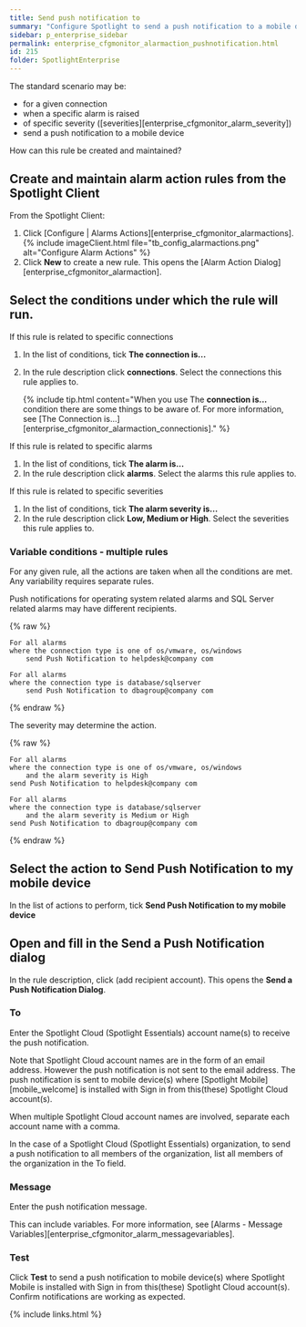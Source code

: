 ```yaml
---
title: Send push notification to
summary: "Configure Spotlight to send a push notification to a mobile device when an alarm is raised."
sidebar: p_enterprise_sidebar
permalink: enterprise_cfgmonitor_alarmaction_pushnotification.html
id: 215
folder: SpotlightEnterprise
---
```


The standard scenario may be:

* for a given connection
* when a specific alarm is raised
* of specific severity ([severities][enterprise_cfgmonitor_alarm_severity])
* send a push notification to a mobile device

How can this rule be created and maintained?



## Create and maintain alarm action rules from the Spotlight Client

From the Spotlight Client:

1. Click [Configure \| Alarms Actions][enterprise_cfgmonitor_alarmactions].
   {% include imageClient.html file="tb_config_alarmactions.png" alt="Configure Alarm Actions" %}
2. Click **New** to create a new rule. This opens the [Alarm Action Dialog][enterprise_cfgmonitor_alarmaction].

## Select the conditions under which the rule will run.

If this rule is related to specific connections

1. In the list of conditions, tick **The connection is...**
2. In the rule description click **connections**. Select the connections this rule applies to.

   {% include tip.html content="When you use The **connection is...** condition there are some things to be aware of. For more information, see [The Connection is…][enterprise_cfgmonitor_alarmaction_connectionis]." %}

If this rule is related to specific alarms

1. In the list of conditions, tick **The alarm is...**
2. In the rule description click **alarms**. Select the alarms this rule applies to.

If this rule is related to specific severities

1. In the list of conditions, tick **The alarm severity is...**
2. In the rule description click **Low, Medium or High**. Select the severities this rule applies to.

### Variable conditions - multiple rules

For any given rule, all the actions are taken when all the conditions are met. Any variability requires separate rules.

Push notifications for operating system related alarms and SQL Server related alarms may have different recipients.

{% raw %}
```
For all alarms
where the connection type is one of os/vmware, os/windows
    send Push Notification to helpdesk@company com

For all alarms
where the connection type is database/sqlserver
    send Push Notification to dbagroup@company com
```
{% endraw %}

The severity may determine the action.

{% raw %}
```
For all alarms
where the connection type is one of os/vmware, os/windows
    and the alarm severity is High
send Push Notification to helpdesk@company com

For all alarms
where the connection type is database/sqlserver
    and the alarm severity is Medium or High
send Push Notification to dbagroup@company com
```
{% endraw %}


## Select the action to Send Push Notification to my mobile device

In the list of actions to perform, tick **Send Push Notification to my mobile device**

## Open and fill in the Send a Push Notification dialog

In the rule description, click (add recipient account). This opens the **Send a Push Notification Dialog**.

### To

Enter the Spotlight Cloud (Spotlight Essentials) account name(s) to receive the push notification.

Note that Spotlight Cloud account names are in the form of an email address. However the push notification is not sent to the email address. The push notification is sent to mobile device(s) where [Spotlight Mobile][mobile_welcome] is installed with Sign in from this(these) Spotlight Cloud account(s).

When multiple Spotlight Cloud account names are involved, separate each account name with a comma.

In the case of a Spotlight Cloud (Spotlight Essentials) organization, to send a push notification to all members of the organization, list all members of the organization in the To field.

### Message

Enter the push notification message.

This can include variables. For more information, see [Alarms - Message Variables][enterprise_cfgmonitor_alarm_messagevariables].

### Test

Click **Test** to send a push notification to mobile device(s) where Spotlight Mobile is installed with Sign in from this(these) Spotlight Cloud account(s). Confirm notifications are working as expected.





{% include links.html %}
